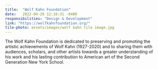 ```yaml
---
title:  "Wolf Kahn Foundation"
date:   2022-04-26 12:16:31 -0400
responsibilities: "Design & Development"
link: "https://wolfkahnfoundation.org/"
tile-photo: assets/images/wolf kahn tile image.jpg
---
```

The Wolf Kahn Foundation is dedicated to preserving and promoting the artistic achievements of Wolf Kahn (1927-2020) and to sharing them with audiences, scholars, and other artists towards a greater understanding of his work and his lasting contribution to American art of the Second Generation New York School.